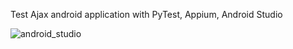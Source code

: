 Test Ajax android application with PyTest, Appium, Android Studio

![android_studio](https://user-images.githubusercontent.com/108722623/230797331-0958b8d6-b8a8-404b-921c-027a3e3bb184.png)
